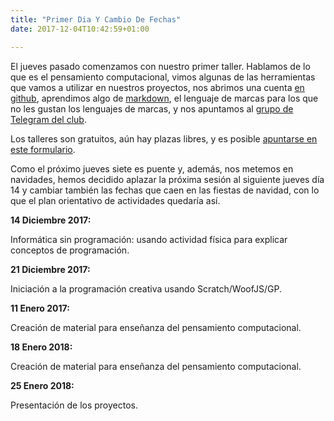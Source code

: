 ```yaml
---
title: "Primer Dia Y Cambio De Fechas"
date: 2017-12-04T10:42:59+01:00

---
```


El jueves pasado comenzamos con nuestro primer taller. Hablamos de lo que es el pensamiento computacional, vimos algunas de las herramientas que vamos a utilizar en nuestros proyectos, nos abrimos una cuenta [en github](https://github.com/), aprendimos algo de [markdown](https://github.com/), el lenguaje de marcas para los que no les gustan los lenguajes de marcas,  y nos apuntamos al [grupo de Telegram del club](https://t.me/joinchat/AF3l6wyRY8ba8eNPE5BGIA).

Los talleres son gratuitos, aún hay plazas libres, y es posible [apuntarse en este formulario](https://docs.google.com/forms/d/e/1FAIpQLSdkZWGK7-mON5RPcssywNvOMOUwtSMQs3Mf7XfyzKM35M07YQ/viewform?usp=sf_link).

Como el próximo jueves siete es puente y, además, nos metemos en navidades, hemos decidido aplazar la próxima sesión al siguiente jueves día 14 y cambiar también las fechas que caen en las fiestas de navidad, con lo que el plan orientativo de actividades quedaría así.

**14 Diciembre 2017:**

Informática sin programación: usando actividad física para explicar conceptos de programación.

**21 Diciembre 2017:**

Iniciación a la programación creativa usando Scratch/WoofJS/GP.

**11 Enero 2017:**

Creación de material para enseñanza del pensamiento computacional. 

**18 Enero 2018:**

Creación de material para enseñanza del pensamiento computacional.

**25 Enero 2018:**

Presentación de los proyectos.





